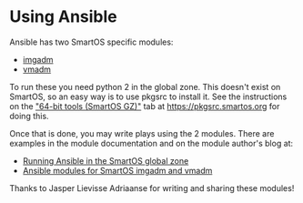 # Using Ansible

Ansible has two SmartOS specific modules:

- [imgadm](https://docs.ansible.com/ansible/latest/collections/community/general/imgadm_module.html)
- [vmadm](https://docs.ansible.com/ansible/latest/collections/community/general/vmadm_module.html)

To run these you need python 2 in the global zone. This doesn't exist on
SmartOS, so an easy way is to use pkgsrc to install it. See the
instructions on the
["64-bit tools (SmartOS GZ)"](https://pkgsrc.smartos.org/install-on-illumos/)
tab at <https://pkgsrc.smartos.org> for doing this.

Once that is done, you may write plays using the 2 modules. There are
examples in the module documentation and on the module author's blog at:

- [Running Ansible in the SmartOS global zone][ansible-gz]
- [Ansible modules for SmartOS imgadm and vmadm][ansible-imgadm-vmadm]

[ansible-gz]: https://blog.jasper.la/posts/running-ansible-in-the-smartos-global-zone/
[ansible-imgadm-vmadm]: https://blog.jasper.la/posts/ansible-modules-for-smartos-imgadm-and-vmadm/

Thanks to Jasper Lievisse Adriaanse for writing and sharing these
modules!
